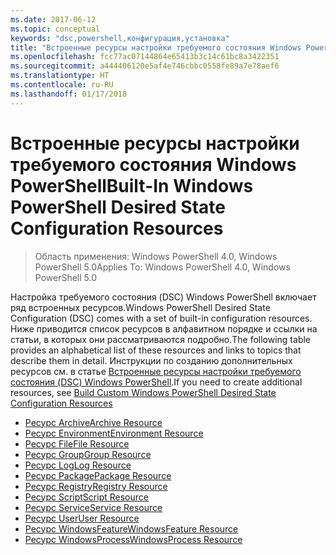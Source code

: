 ```yaml
---
ms.date: 2017-06-12
ms.topic: conceptual
keywords: "dsc,powershell,конфигурация,установка"
title: "Встроенные ресурсы настройки требуемого состояния Windows PowerShell"
ms.openlocfilehash: fcc77ac07144864e65413b3c14c61bc8a3422351
ms.sourcegitcommit: a444406120e5af4e746cbbc0558fe89a7e78aef6
ms.translationtype: HT
ms.contentlocale: ru-RU
ms.lasthandoff: 01/17/2018
---
```

# <a name="built-in-windows-powershell-desired-state-configuration-resources"></a><span data-ttu-id="e8d21-103">Встроенные ресурсы настройки требуемого состояния Windows PowerShell</span><span class="sxs-lookup"><span data-stu-id="e8d21-103">Built-In Windows PowerShell Desired State Configuration Resources</span></span>

> <span data-ttu-id="e8d21-104">Область применения: Windows PowerShell 4.0, Windows PowerShell 5.0</span><span class="sxs-lookup"><span data-stu-id="e8d21-104">Applies To: Windows PowerShell 4.0, Windows PowerShell 5.0</span></span>

<span data-ttu-id="e8d21-105">Настройка требуемого состояния (DSC) Windows PowerShell включает ряд встроенных ресурсов.</span><span class="sxs-lookup"><span data-stu-id="e8d21-105">Windows PowerShell Desired State Configuration (DSC) comes with a set of built-in configuration resources.</span></span> <span data-ttu-id="e8d21-106">Ниже приводится список ресурсов в алфавитном порядке и ссылки на статьи, в которых они рассматриваются подробно.</span><span class="sxs-lookup"><span data-stu-id="e8d21-106">The following table provides an alphabetical list of these resources and links to topics that describe them in detail.</span></span> <span data-ttu-id="e8d21-107">Инструкции по созданию дополнительных ресурсов см. в статье [Встроенные ресурсы настройки требуемого состояния (DSC) Windows PowerShell](authoringResource.md).</span><span class="sxs-lookup"><span data-stu-id="e8d21-107">If you need to create additional resources, see [Build Custom Windows PowerShell Desired State Configuration Resources](authoringResource.md)</span></span>

* [<span data-ttu-id="e8d21-108">Ресурс Archive</span><span class="sxs-lookup"><span data-stu-id="e8d21-108">Archive Resource</span></span>](archiveResource.md)
* [<span data-ttu-id="e8d21-109">Ресурс Environment</span><span class="sxs-lookup"><span data-stu-id="e8d21-109">Environment Resource</span></span>](environmentResource.md)
* [<span data-ttu-id="e8d21-110">Ресурс File</span><span class="sxs-lookup"><span data-stu-id="e8d21-110">File Resource</span></span>](fileResource.md)
* [<span data-ttu-id="e8d21-111">Ресурс Group</span><span class="sxs-lookup"><span data-stu-id="e8d21-111">Group Resource</span></span>](groupResource.md)
* [<span data-ttu-id="e8d21-112">Ресурс Log</span><span class="sxs-lookup"><span data-stu-id="e8d21-112">Log Resource</span></span>](logResource.md)
* [<span data-ttu-id="e8d21-113">Ресурс Package</span><span class="sxs-lookup"><span data-stu-id="e8d21-113">Package Resource</span></span>](packageResource.md)
* [<span data-ttu-id="e8d21-114">Ресурс Registry</span><span class="sxs-lookup"><span data-stu-id="e8d21-114">Registry Resource</span></span>](registryResource.md)
* [<span data-ttu-id="e8d21-115">Ресурс Script</span><span class="sxs-lookup"><span data-stu-id="e8d21-115">Script Resource</span></span>](scriptResource.md)
* [<span data-ttu-id="e8d21-116">Ресурс Service</span><span class="sxs-lookup"><span data-stu-id="e8d21-116">Service Resource</span></span>](serviceResource.md)
* [<span data-ttu-id="e8d21-117">Ресурс User</span><span class="sxs-lookup"><span data-stu-id="e8d21-117">User Resource</span></span>](userResource.md)
* [<span data-ttu-id="e8d21-118">Ресурс WindowsFeature</span><span class="sxs-lookup"><span data-stu-id="e8d21-118">WindowsFeature Resource</span></span>](windowsfeatureResource.md)
* [<span data-ttu-id="e8d21-119">Ресурс WindowsProcess</span><span class="sxs-lookup"><span data-stu-id="e8d21-119">WindowsProcess Resource</span></span>](windowsProcessResource.md)

